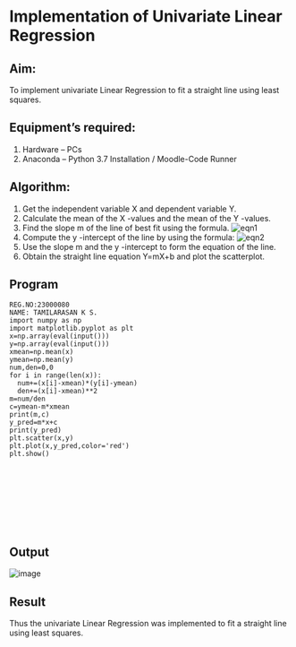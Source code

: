 # Implementation of Univariate Linear Regression
## Aim:
To implement univariate Linear Regression to fit a straight line using least squares.
## Equipment’s required:
1.	Hardware – PCs
2.	Anaconda – Python 3.7 Installation / Moodle-Code Runner
## Algorithm:
1.	Get the independent variable X and dependent variable Y.
2.	Calculate the mean of the X -values and the mean of the Y -values.
3.	Find the slope m of the line of best fit using the formula.
 ![eqn1](./eq1.jpg)
4.	Compute the y -intercept of the line by using the formula:
![eqn2](./eq2.jpg)  
5.	Use the slope m and the y -intercept to form the equation of the line.
6.	Obtain the straight line equation Y=mX+b and plot the scatterplot.
## Program
```
REG.NO:23000080
NAME: TAMILARASAN K S.
import numpy as np
import matplotlib.pyplot as plt
x=np.array(eval(input()))
y=np.array(eval(input()))
xmean=np.mean(x)
ymean=np.mean(y)
num,den=0,0
for i in range(len(x)):
  num+=(x[i]-xmean)*(y[i]-ymean)
  den+=(x[i]-xmean)**2
m=num/den
c=ymean-m*xmean
print(m,c)
y_pred=m*x+c
print(y_pred)
plt.scatter(x,y)
plt.plot(x,y_pred,color='red')
plt.show()










```
## Output

![image](https://github.com/Lokhnath10/Univariate-Linear-Regression/assets/138969918/b8990e34-ddfe-4fed-8975-4999145e4124)

## Result
Thus the univariate Linear Regression was implemented to fit a straight line using least squares.
